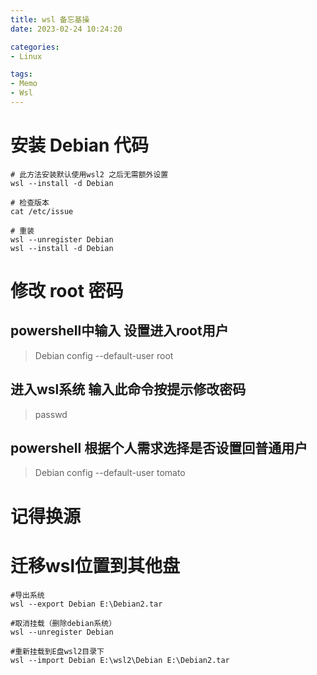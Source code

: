 ```yaml
---
title: wsl 备忘基操
date: 2023-02-24 10:24:20

categories:
- Linux

tags:
- Memo
- Wsl
---
```


# 安装 Debian 代码
```
# 此方法安装默认使用wsl2 之后无需额外设置
wsl --install -d Debian

# 检查版本
cat /etc/issue

# 重装
wsl --unregister Debian
wsl --install -d Debian
```

# 修改 root 密码
## powershell中输入 设置进入root用户
> Debian config --default-user root
## 进入wsl系统 输入此命令按提示修改密码
> passwd
## powershell 根据个人需求选择是否设置回普通用户
> Debian config --default-user tomato

# 记得换源

# **迁移wsl位置到其他盘**
```
#导出系统
wsl --export Debian E:\Debian2.tar

#取消挂载（删除debian系统）
wsl --unregister Debian

#重新挂载到E盘wsl2目录下
wsl --import Debian E:\wsl2\Debian E:\Debian2.tar
```
